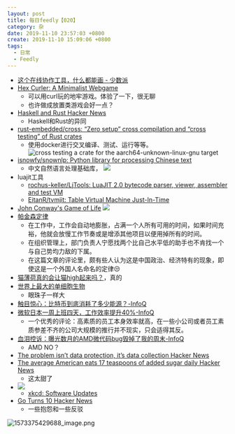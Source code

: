 ```yaml
---
layout: post
title: 每日feedly【020】
category: 杂
date: 2019-11-10 23:57:03 +0800
create: 2019-11-10 15:09:06 +0800
tags: 
  - 日常
  - Feedly
---
```


* [这个在线协作工具，什么都能画 - 少数派](https://sspai.com/post/57007)
* [Hex Curler: A Minimalist Webgame](http://m-chrzan.xyz/blog/hex-curler.html)
  * 可以用curl玩的地牢游戏。体验了一下，很无聊
  * 也许做成放置类游戏会好一点？
* [Haskell and Rust  Hacker News](https://news.ycombinator.com/item?id=21492880)
  * Haskell和Rust的异同
* [rust-embedded/cross: “Zero setup” cross compilation and “cross testing” of Rust crates](https://github.com/rust-embedded/cross)
  * 使用docker进行交叉编译、测试、运行等等。
  ![`cross test`ing a crate for the aarch64-unknown-linux-gnu target](https://github.com/rust-embedded/cross/raw/master/assets/cross-test.png)
 * [isnowfy/snownlp: Python library for processing Chinese text](https://github.com/isnowfy/snownlp)
   * 中文自然语言处理基础库，
   ![](https://i.loli.net/2019/11/10/nzfHNVXAcPIsa4m.jpg)
  * luajit工具
    * [rochus-keller/LjTools: LuaJIT 2.0 bytecode parser, viewer, assembler and test VM](https://github.com/rochus-keller/LjTools)
    * [EitanR/tvmjit: Table Virtual Machine Just-In-Time](https://github.com/EitanR/tvmjit)
  * [John Conway's Game of Life](https://playgameoflife.com/)
    ![](https://i.loli.net/2019/11/10/hKlZ9kD61iOfuqc.jpg)
   * [帕金森定律](https://wiki.mbalib.com/wiki/%E5%B8%95%E9%87%91%E6%A3%AE%E5%AE%9A%E5%BE%8B)
     * 在工作中，工作会自动地膨胀，占满一个人所有可用的时间，如果时间充裕，他就会放慢工作节奏或是增添其他项目以便用掉所有的时间。
     * 在组织管理上，部门负责人宁愿找两个比自己水平低的助手也不肯找一个与自己势均力敌的下属。
     * 在这篇文章的评论里，颇有些人认为这是中国政治、经济特有的现象，即使这是一个外国人名命名的定律😒
   * [猫薄荷真的会让猫high起来吗？](http://jandan.net/2019/11/10/catnip-2.html)，真的
   * [世界上最大的单细胞生物](http://jandan.net/2019/11/10/biggest-single-celled.html)
     * 眼珠子一样大
   * [触目惊心：比特币到底消耗了多少能源？-InfoQ](https://www.infoq.cn/article/Mrxt89fsL4I2Ct6lqf5E?utm_source=rss&utm_medium=article)
   * [微软日本一周上班四天，工作效率提升40%-InfoQ](https://www.infoq.cn/article/KsaMEpuI8wGTu4M0Cb67?utm_source=rss&utm_medium=article)
     * 一个优秀的评论：高素质的员工本身效率就高，在一些小公司或者员工素质参差不齐的公司大规模的推行并不现实，只会适得其反。
   * [血泪控诉：曝光数月的AMD微代码bug毁掉了我的周末-InfoQ](https://www.infoq.cn/article/BRebwaBfJ9eP28X9wQQc?utm_source=rss&utm_medium=article)
     * AMD NO？
   * [The problem isn’t data protection, it’s data collection  Hacker News](https://news.ycombinator.com/item?id=21480977)
   * [The average American eats 17 teaspoons of added sugar daily  Hacker News](https://news.ycombinator.com/item?id=21495225)
     * 这太甜了
   * ![](https://i.loli.net/2019/11/10/Y8oj7KRA4QM6Lck.jpg)
     * [xkcd: Software Updates](https://xkcd.com/2224/)
   * [Go Turns 10  Hacker News](https://news.ycombinator.com/item?id=21483933)
     * 一些抱怨和一些反驳
    
![1573375429688_image.png](https://i.loli.net/2019/11/10/jfxrUHw8P5Dtvie.png) 